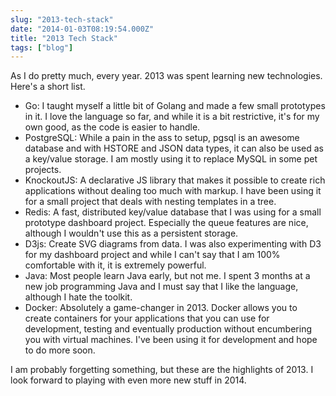 ```yaml
---
slug: "2013-tech-stack"
date: "2014-01-03T08:19:54.000Z"
title: "2013 Tech Stack"
tags: ["blog"]
---
```


As I do pretty much, every year. 2013 was spent learning new technologies. Here's a short list.

- Go: I taught myself a little bit of Golang and made a few small prototypes in it. I love the language so far, and while it is a bit restrictive, it's for my own good, as the code is easier to handle.
- PostgreSQL: While a pain in the ass to setup, pgsql is an awesome database and with HSTORE and JSON data types, it can also be used as a key/value storage. I am mostly using it to replace MySQL in some pet projects.
- KnockoutJS: A declarative JS library that makes it possible to create rich applications without dealing too much with markup. I have been using it for a small project that deals with nesting templates in a tree.
- Redis: A fast, distributed key/value database that I was using for a small prototype dashboard project. Especially the queue features are nice, although I wouldn't use this as a persistent storage.
- D3js: Create SVG diagrams from data. I was also experimenting with D3 for my dashboard project and while I can't say that I am 100% comfortable with it, it is extremely powerful.
- Java: Most people learn Java early, but not me. I spent 3 months at a new job programming Java and I must say that I like the language, although I hate the toolkit.
- Docker: Absolutely a game-changer in 2013. Docker allows you to create containers for your applications that you can use for development, testing and eventually production without encumbering you with virtual machines. I've been using it for development and hope to do more soon.

I am probably forgetting something, but these are the highlights of 2013. I look forward to playing with even more new stuff in 2014.

